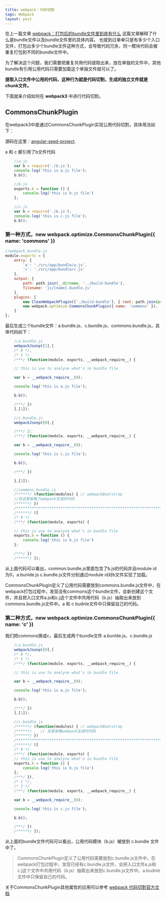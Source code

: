 ```yaml
---
title: webpack：代码切割
tags: Webpack
layout: post
---
```



在上一篇文章 [webpack：打包后的bundle文件里到底有什么](/2018/10/webpack-what-in-bundle) 这篇文章解释了什么是bundle文件以及bundle文件里的具体内容。
也提到过单单只是有多少个入口文件，打包出多少个bundle文件这种方式，会导致代码冗余，同一模块代码会被重复打包到不同的bundle文件中。


为了解决这个问题，我们需要把重复共用代码提取出来，放在单独的文件中，其他bundle有引用公用代码只需要加载这个单独文件就可以了。

**提取入口文件中公用的代码，这种行为就是代码切割，生成的独立文件就是chunk文件。**

下面就来介绍如何在 **webpack3** 中进行代码切割。

## CommonsChunkPlugin

在webpack3中是通过CommonsChunkPlugin实现公用代码切割，具体用法如下：

源码在这里：[angular-seed-project](https://github.com/LiMeii/angular-seed-project).


a 和 c 都引用了b文件代码
```js
    //a.js
    var b = require('./b.js');
    console.log('this is a.js file');
    b.b();
```
```js
    //b.js
    exports.b = function () {
        console.log('this is b.js file')
    };
```

```js
    //c.js
    var b = require('./b.js');
    console.log('this is c.js file');
    b.b();
```

### 第一种方式，new webpack.optimize.CommonsChunkPlugin({ name: 'commons' })

```js
//webpack.bundle.js
module.exports = {
    entry: {
        'a': './src/app/bundle/a.js',
        'c': './src/app/bundle/c.js'
    },
    output: {
        path: path.join(__dirname, '../build-bundle'),
        filename: 'js/[name].bundle.js'
    },
    plugins: [
        new CleanWebpackPlugin(['./build-bundle'], { root: path.join(process.cwd(), '') }),
        new webpack.optimize.CommonsChunkPlugin({ name: 'commons' }),
    ]
};
```
最后生成三个bundle文件：a.bundle.js、c.bundle.js、commons.bundle.js，具体代码如下：

```js
    //a.bundle.js
    webpackJsonp([1],[
    /* 0 */,
    /* 1 */
    /***/ (function(module, exports, __webpack_require__) {

    // this is use to analyse what's in bundle file

    var b = __webpack_require__(0);

    console.log('this is a.js file');

    b.b();

    /***/ })
    ],[1]);
```
```js
    //c.bundle.js
    webpackJsonp([0],{

    /***/ 2:
    /***/ (function(module, exports, __webpack_require__) {

    var b = __webpack_require__(0);

    console.log('this is c.js file');

    b.b();

    /***/ })

    },[2]);
```
```js
    //commons.bundle.js
    /******/ (function(modules) { // webpackBootstrap
    //在这里省略了webpack生成的代码
    /******/ })
    /************************************************************************/
    /******/ ([
    /* 0 */
    /***/ (function(module, exports) {

    // this is use to analyse what's in bundle file
    exports.b = function () {
        console.log('this is b.js file')
    };

    /***/ })
    /******/ ]);
```

从上面代码可以看出，common.bundle.js里面包含了b.js的代码并且module id 为0，a.bunlde.js c.bundle.js文件分别通过module id对b文件实现了加载。


CommonsChunkPlugin定义了公用代码需要放到commons.bundle.js文件中，在webpack打包过程中，发现没有commons这个bundle文件，会新创建这个文件，并且把入口文件a.js和c.j这个文件中共用代码（b.js）抽取出来放到commons.bundle.js文件中。a 和 c budnle文件中只保留自己的代码。

### 第二种方式，new webpack.optimize.CommonsChunkPlugin({ name: 'c' })

我们把commons换成c，最后生成两个bundle文件 a.bunlde.js、c.bundle.js

```js
    //a.bundle.js
    webpackJsonp([0],[
    /* 0 */,
    /* 1 */
    /***/ (function(module, exports, __webpack_require__) {

    // this is use to analyse what's in bundle file

    var b = __webpack_require__(0);

    console.log('this is a.js file');

    b.b();

    /***/ })
    ],[1]);
```

```js
    //c.bundle.js
    /******/ (function(modules) { // webpackBootstrap
    /******/ 	// 这里省略webpack生成的代码
    /******/ })
    /************************************************************************/
    /******/ ([
    /* 0 */
    /***/ (function(module, exports) {
    // this is use to analyse what's in bundle file
    exports.b = function () {
        console.log('this is b.js file')
    };
    /***/ }),
    /* 1 */,
    /* 2 */
    /***/ (function(module, exports, __webpack_require__) {

    var b = __webpack_require__(0);

    console.log('this is c.js file');

    b.b();

    /***/ })
    /******/ ]);
```
从上面的bundle文件代码可以看出，公用代码模块（b.js）被放到 c.bundle 文件中了。

<blockquote>
<p>
CommonsChunkPlugin定义了公用代码需要放到c.bundle.js文件中，在webpack打包过程中，发现已经有c.bundle.js文件，会把入口文件a.js和c.j这个文件中共用代码（b.js）抽取出来放到c.bundle.js文件中。a.budnle文件中只保留自己的代码。
</p>
</blockquote>

关于CommonsChunkPlugin其他属性的应用可以参考 [webpack 代码切割官方文档](https://webpack.js.org/plugins/commons-chunk-plugin/)